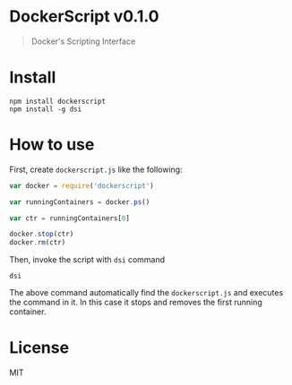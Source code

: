 # DockerScript v0.1.0

> Docker's Scripting Interface

# Install

    npm install dockerscript
    npm install -g dsi

# How to use

First, create `dockerscript.js` like the following:

```js
var docker = require('dockerscript')

var runningContainers = docker.ps()

var ctr = runningContainers[0]

docker.stop(ctr)
docker.rm(ctr)
```

Then, invoke the script with `dsi` command

    dsi

The above command automatically find the `dockerscript.js` and executes the command in it. In this case it stops and removes the first running container.

# License

MIT
